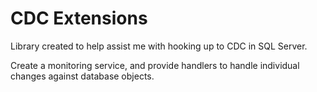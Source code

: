 # CDC Extensions

Library created to help assist me with hooking up to CDC in SQL Server. 

Create a monitoring service, and provide handlers to handle individual changes against database objects. 